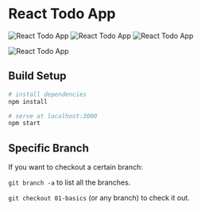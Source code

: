 # React Todo App

![React Todo App](https://user-images.githubusercontent.com/4316355/40896619-028936a4-6784-11e8-8bad-1ef6537a1a12.png)
![React Todo App](https://scontent.fhan2-5.fna.fbcdn.net/v/t1.15752-9/321788045_881505002988335_3391859159332876188_n.png?_nc_cat=106&ccb=1-7&_nc_sid=ae9488&_nc_ohc=mYBx7KXj8-UAX8JSMLp&_nc_ht=scontent.fhan2-5.fna&oh=03_AdQnFeDc0Cb8VmCKTlmRslSDZX2srG42Je4ubMyqX5FciQ&oe=63CFFB10)
![React Todo App](https://scontent.fhan2-5.fna.fbcdn.net/v/t1.15752-9/321303198_1735231060205828_4553865726329230043_n.png?_nc_cat=103&ccb=1-7&_nc_sid=ae9488&_nc_ohc=vfwl4nFUE8IAX8BiETn&_nc_ht=scontent.fhan2-5.fna&oh=03_AdRS6af7y6j7uNkeB81PwEuRYjtmFg_7ldB9LgcbRXazuQ&oe=63CFD0A4)

![React Todo App](https://scontent.fhan2-5.fna.fbcdn.net/v/t1.15752-9/321241812_553953452980176_934981242489831499_n.png?_nc_cat=104&ccb=1-7&_nc_sid=ae9488&_nc_ohc=8oQ6LgXJV3kAX9sq24a&_nc_ht=scontent.fhan2-5.fna&oh=03_AdRzpAdwmtUKoVsUVSR3cGPQuYUw17-2UJZcU_hfdslB9Q&oe=63CFCBCB)



## Build Setup

``` bash
# install dependencies
npm install

# serve at localhost:3000
npm start
```

## Specific Branch

If you want to checkout a certain branch:

`git branch -a` to list all the branches.

`git checkout 01-basics` (or any branch) to check it out.

